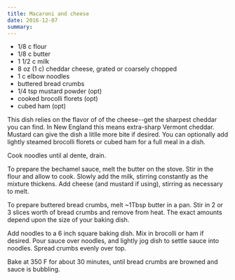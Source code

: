 ```yaml
---
title: Macaroni and cheese
date: 2016-12-07
summary: 
---
```


* 1/8 c flour
* 1/8 c butter
* 1 1/2 c milk
* 8 oz (1 c) cheddar cheese, grated or coarsely chopped
* 1 c elbow noodles
* buttered bread crumbs
* 1/4 tsp mustard powder (opt)
* cooked brocolli florets (opt)
* cubed ham (opt)


This dish relies on the flavor of of the cheese--get the sharpest cheddar you can find. In New England this means extra-sharp Vermont cheddar. Mustard can give the dish a litlle more bite if desired. You can optionally add lightly steamed brocolli florets or cubed ham for a full meal in a dish.

Cook noodles until al dente, drain.

To prepare the bechamel sauce, melt the butter on the stove. Stir in the flour and allow to cook. Slowly add the milk, stirring constantly as the mixture thickens. Add cheese (and mustard if using), stirring as necessary to melt.

To prepare buttered bread crumbs, melt ~1Tbsp butter in a pan. Stir in 2 or 3 slices worth of bread crumbs and remove from heat. The exact amounts depend upon the size of your baking dish.

Add noodles to a 6 inch square baking dish. Mix in brocolli or ham if desired. Pour sauce over noodles, and lightly jog dish to settle sauce into noodles. Spread crumbs evenly over top.

Bake at 350 F for about 30 minutes, until bread crumbs are browned and sauce is bubbling.

